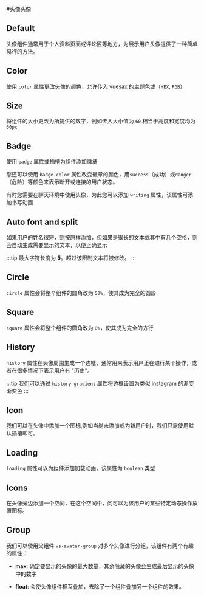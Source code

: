 #头像头像

<card>

## Default

头像组件通常用于个人资料页面或评论区等地方，为展示用户头像提供了一种简单易行的方法。

</card>

<card subtitle="Color">

## Color

使用 `color` 属性更改头像的颜色，允许传入 vuesax 的主题色或（`HEX`, `RGB`）

</card>

<card subtitle="Size">

## Size

将组件的大小更改为所提供的数字，例如传入大小值为 `60` 相当于高度和宽度均为 `60px`

</card>

<card subtitle="Badge">

## Badge

使用 `badge` 属性或插槽为组件添加徽章

您还可以使用 `badge-color` 属性改变徽章的颜色，用`success`（成功）或`danger`（危险）等颜色来表示断开或连接的用户状态。

有时您需要在聊天环境中使用头像，为此您可以添加 `writing` 属性，该属性可添加书写动画

</card>

<card subtitle="AutoFontAndSplit">

## Auto font and split

如果用户的姓名很短，则按原样添加，但如果是很长的文本或其中有几个空格，则会自动生成需要显示的文本，以便正确显示

:::tip
最大字符长度为 **5**。超过该限制文本将被修改。
:::

</card>

<card subtitle="Circle">

## Circle

`circle` 属性会将整个组件的圆角改为 `50%`，使其成为完全的圆形

</card>

<card subtitle="Square">

## Square

`square` 属性会将整个组件的圆角改为 `0%`，使其成为完全的方行

</card>

<card subtitle="History">

## History <Badge/>

`history` 属性在头像周围生成一个边框，通常用来表示用户正在进行某个操作，或者在很多情况下表示用户有 "历史"。

:::tip
我们可以通过 `history-gradient` 属性将边框设置为类似 instagram 的渐变渐变色 
:::

</card>

<card subtitle="Icon">

## Icon

我们可以在头像中添加一个图标,例如当尚未添加或为新用户时，我们只需使用默认插槽即可。

</card>

<card subtitle="Loading">

## Loading

`loading` 属性可以为组件添加加载动画，该属性为 `boolean` 类型

</card>

<card subtitle="Icons">

## Icons

在头像旁边添加一个空间，在这个空间中，问可以为该用户的某些特定动态操作放置图标。

</card>

<card subtitle="Group"> 

## Group

我们可以使用父组件 `vs-avatar-group` 对多个头像进行分组，该组件有两个有趣的属性：

- **max**: 确定要显示的头像的最大数量，其余隐藏的头像会生成最后显示的头像中的数字

- **float**: 会使头像组件相互叠加，去除了一个组件叠加另一个组件的效果。

</card>

<script setup>
import Api from "../../../../theme/global-components/template/API.tsx"
</script>

<Api></Api>

